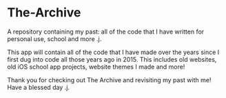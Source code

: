 # The-Archive
A repository containing my past: all of the code that I have written for personal use, school and more .j.

This app will contain all of the code that I have made over the years since I first dug into code all those years ago in 2015.
This includes old websites, old iOS school app projects, website themes I made and more!

Thank you for checking out The Archive and revisiting my past with me!
Have a blessed day
.j.
